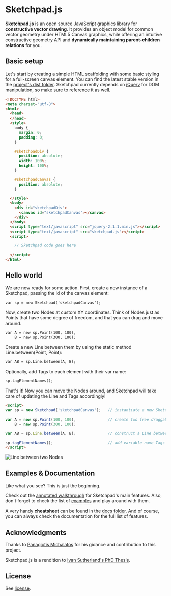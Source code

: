 Sketchpad.js
============

**Sketchpad.js** is an open source JavaScript graphics library for **constructive vector drawing**. It provides an object model for common vector geometry under HTML5 Canvas graphics, while offering an intuitive constructive geometry API and **dynamically maintaining parent-children relations** for you.

Basic setup
-----------

Let's start by creating a simple HTML scaffolding with some basic styling for a full-screen canvas element. You can find the latest stable version in the [project's dist folder](https://github.com/garciadelcastillo/sketchpad.js/tree/master/dist). Sketchpad currently depends on [jQuery](http://jquery.com/) for DOM manipulation, so make sure to reference it as well.

```html
<!DOCTYPE html>
<meta charset="utf-8">
<html>
  <head>
  </head>
  <style>
    body {
      margin: 0;
      padding: 0;
    }

    #sketchpadDiv {
      position: absolute; 
      width: 100%; 
      height: 100%;
    }

    #sketchpadCanvas {
      position: absolute;
    }

  </style>
  <body>
    <div id="sketchpadDiv">
      <canvas id="sketchpadCanvas"></canvas>       
    </div>
  </body>
  <script type="text/javascript" src="jquery-2.1.1.min.js"></script>
  <script type="text/javascript" src="sketchpad.js"></script>
  <script>

    // Sketchpad code goes here

  </script>
</html>
```

Hello world
-----------

We are now ready for some action. First, create a new instance of a Sketchpad, passing the id of the canvas element:

```html
var sp = new Sketchpad('sketchpadCanvas');
```

Now, create two Nodes at custom XY coordinates. Think of Nodes just as Points that have some degree of freedom, and that you can drag and move around.

```html
var A = new sp.Point(100, 100),
    B = new sp.Point(300, 100);
```

Create a new Line between them by using the static method Line.between(Point, Point):

```html
var AB = sp.Line.between(A, B);
```

Optionally, add Tags to each element with their var name:

```html
sp.tagElementNames();
```

That's it! Now you can move the Nodes around, and Sketchpad will take care of updating the Line and Tags accordingly!

```html
<script>
var sp = new Sketchpad('sketchpadCanvas');   // instantiate a new Sketchpad on the canvas

var A = new sp.Point(100, 100),              // create two free draggable Nodes
    B = new sp.Point(300, 100);

var AB = sp.Line.between(A, B);              // construct a Line between the Nodes

sp.tagElementNames();                        // add variable name Tags to all elements
</script>
```
![Line between two Nodes](http://www.garciadelcastillo.es/sketchpad/linenodes.gif "Line between two Nodes")


Examples & Documentation
------------------------

Like what you see? This is just the beginning.

Check out the [annotated walkthrough](https://github.com/garciadelcastillo/sketchpad.js/wiki/Walkthrough) for Sketchpad's main features. Also, don't forget to check the list of [examples](https://github.com/garciadelcastillo/sketchpad.js/wiki/Examples) and play around with them.

A very handy **cheatsheet** can be found in the [docs folder](https://github.com/garciadelcastillo/sketchpad.js/tree/master/docs). And of course, you can always check the documentation for the full list of features.

Acknowledgments
---------------

Thanks to [Panagiotis Michalatos](http://sawapan.eu) for his gidance and contribution to this project.

Sketchpad.js is a rendition to [Ivan Sutherland's PhD Thesis](https://www.youtube.com/watch?v=495nCzxM9PI).

License
-------
See [license](https://github.com/garciadelcastillo/sketchpad.js/tree/master/LICENSE.md).
